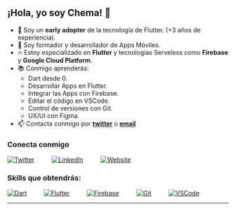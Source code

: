  ## ¡Hola, yo soy Chema! 👋
 
- 💙 Soy un **early adopter** de la tecnología de Flutter. (+3 años de experiencia).
- 🚀 Soy formador y desarrollador de Apps Móviles.
- 🔥 Estoy especializado en **Flutter** y tecnologías Serveless como **Firebase** y **Google Cloud Platform**.
- 📚 Conmigo aprenderás:
  - Dart desde 0.
  - Desarrollar Apps en Flutter.
  - Integrar las Apps con Firebase.
  - Editar el código en VSCode.
  - Control de versiones con Git.
  - UX/UI con Figma.
- 📫 Contacta conmigo por __[twitter](https://twitter.com/ChemaBarbaS)__ o __[email](mailto:jose09511@gmail.com)__ 

 ### Conecta conmigo

[![Twitter](https://firebasestorage.googleapis.com/v0/b/flutteracademy-507b3.appspot.com/o/icons_github%2Ftwitter%20icon.png?alt=media&token=49a2ee29-5912-44f9-ae0f-c92c9f25855c)](https://twitter.com/ChemaBarbaS)&nbsp;&nbsp;&nbsp;&nbsp;&nbsp;&nbsp;&nbsp;&nbsp;&nbsp;&nbsp;[![LinkedIn](https://firebasestorage.googleapis.com/v0/b/flutteracademy-507b3.appspot.com/o/icons_github%2Flinkedin%20icon.png?alt=media&token=177ac45a-f5a1-48d3-a0e4-b7ecc9e489af)](https://www.linkedin.com/in/jose-manuel-barba-s%C3%A1nchez-desarrollador-flutter)&nbsp;&nbsp;&nbsp;&nbsp;&nbsp;&nbsp;&nbsp;&nbsp;&nbsp;&nbsp;[![Website](https://firebasestorage.googleapis.com/v0/b/flutteracademy-507b3.appspot.com/o/icons_github%2Fwebsite%20icon.png?alt=media&token=fb29f74a-e3dc-4b6a-9e13-2e05e9aac2af)](https://flutteracademy.app/)


### Skills que obtendrás:

[![Dart](https://firebasestorage.googleapis.com/v0/b/flutteracademy-507b3.appspot.com/o/icons_github%2Fdart%20icon.png?alt=media&token=0b051c8e-4da3-4cf7-80ae-5fe320145824)](https://dart.dev/)&nbsp;&nbsp;&nbsp;&nbsp;&nbsp;&nbsp;&nbsp;&nbsp;&nbsp;&nbsp;[![Flutter](https://firebasestorage.googleapis.com/v0/b/flutteracademy-507b3.appspot.com/o/icons_github%2Fflutter%20icon.png?alt=media&token=327ea82b-4373-4543-98f8-2ada301df427)](https://flutter.dev/)&nbsp;&nbsp;&nbsp;&nbsp;&nbsp;&nbsp;&nbsp;&nbsp;&nbsp;&nbsp;[![Firebase](https://firebasestorage.googleapis.com/v0/b/flutteracademy-507b3.appspot.com/o/icons_github%2Ffirebase%20icon.png?alt=media&token=ca1896f9-e3f1-4a76-92da-616558c29f0e)](https://firebase.google.com/)&nbsp;&nbsp;&nbsp;&nbsp;&nbsp;&nbsp;&nbsp;&nbsp;&nbsp;&nbsp;[![Git](https://firebasestorage.googleapis.com/v0/b/flutteracademy-507b3.appspot.com/o/icons_github%2Fgit%20icon.png?alt=media&token=2f4b3a81-c245-437f-9bd1-b7a6d9fe9790)](https://git-scm.com/)&nbsp;&nbsp;&nbsp;&nbsp;&nbsp;&nbsp;&nbsp;&nbsp;&nbsp;&nbsp;[![VSCode](https://firebasestorage.googleapis.com/v0/b/flutteracademy-507b3.appspot.com/o/icons_github%2Fvscode%20icon.png?alt=media&token=26363f2d-a633-4d30-adfc-0ab0e38bf2bf)](https://code.visualstudio.com/)

---



<!--

**Here are some ideas to get you started:**

🙋‍♀️ A short introduction - what is your organization all about?
🌈 Contribution guidelines - how can the community get involved?
👩‍💻 Useful resources - where can the community find your docs? Is there anything else the community should know?
🍿 Fun facts - what does your team eat for breakfast?
🧙 Remember, you can do mighty things with the power of [Markdown](https://docs.github.com/github/writing-on-github/getting-started-with-writing-and-formatting-on-github/basic-writing-and-formatting-syntax)
-->
